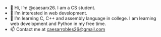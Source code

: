 - 👋 Hi, I’m @caesarx26. I am a CS student. 
- 👀 I’m interested in web development.
- 🌱 I’m learning C, C++ and assembly language in college. I am learning web development and Python in my free time. 
- 📫 Contact me at caesarrobles26@gmail.com

<!---
CaesarSaladx/CaesarSaladx is a ✨ special ✨ repository because its `README.md` (this file) appears on your GitHub profile.
You can click the Preview link to take a look at your changes.
--->
